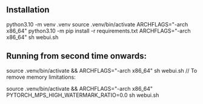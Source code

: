 ## Installation
python3.10 -m venv .venv
source .venv/bin/activate
ARCHFLAGS="-arch x86_64" python3.10 -m pip install -r requirements.txt
ARCHFLAGS="-arch x86_64" sh webui.sh

## Running from second time onwards:
source .venv/bin/activate && ARCHFLAGS="-arch x86_64" sh webui.sh
// To remove memory limitations:

source .venv/bin/activate && ARCHFLAGS="-arch x86_64" PYTORCH_MPS_HIGH_WATERMARK_RATIO=0.0 sh webui.sh